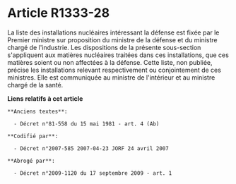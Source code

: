 # Article R1333-28

La liste des installations nucléaires intéressant la défense est fixée par le Premier ministre sur proposition du ministre de
la défense et du ministre chargé de l'industrie. Les dispositions de la présente sous-section s'appliquent aux matières
nucléaires traitées dans ces installations, que ces matières soient ou non affectées à la défense. Cette liste, non publiée,
précise les installations relevant respectivement ou conjointement de ces ministres. Elle est communiquée au ministre de
l'intérieur et au ministre chargé de la santé.

**Liens relatifs à cet article**

	**Anciens textes**:

	  - Décret n°81-558 du 15 mai 1981 - art. 4 (Ab)

	**Codifié par**:

	  - Décret n°2007-585 2007-04-23 JORF 24 avril 2007

	**Abrogé par**:

	  - Décret n°2009-1120 du 17 septembre 2009 - art. 1
